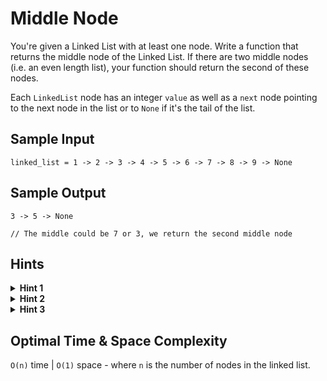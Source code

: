 # Middle Node

You're given a Linked List with at least one node. Write a function that returns the middle node of the Linked List. If there are two middle nodes (i.e. an even length list), your function should return the second of these nodes.

Each `LinkedList` node has an integer `value` as well as a `next` node pointing to the next node in the list or to `None` if it's the tail of the list.

## Sample Input

```plaintext
linked_list = 1 -> 2 -> 3 -> 4 -> 5 -> 6 -> 7 -> 8 -> 9 -> None
```

## Sample Output

```plaintext
3 -> 5 -> None

// The middle could be 7 or 3, we return the second middle node
```

## Hints

<details>
<summary><b>Hint 1</b></summary>

The middle node of a Linked List will always be at index `length / 2`.

</details>

<details>
<summary><b>Hint 2</b></summary>

While the LinkedList class has no length, you can calculate it by simply iterating through the entire list.

</details>

<details>
<summary><b>Hint 3</b></summary>

If you create a slow and a fast pointer, with the fast one iterating at twice the speed, the slow one will be in the middle when the fast one reaches the end.

</details>

## Optimal Time & Space Complexity

`O(n)` time | `O(1)` space - where `n` is the number of nodes in the linked list.
